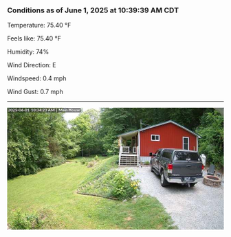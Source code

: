 ### Conditions as of June 1, 2025 at 10:39:39 AM CDT 

Temperature: 75.40 &deg;F

Feels like: 75.40 &deg;F

Humidity: 74%

Wind Direction: E

Windspeed: 0.4 mph

Wind Gust: 0.7 mph

---

<img src="./images/latest.jpeg"/>

